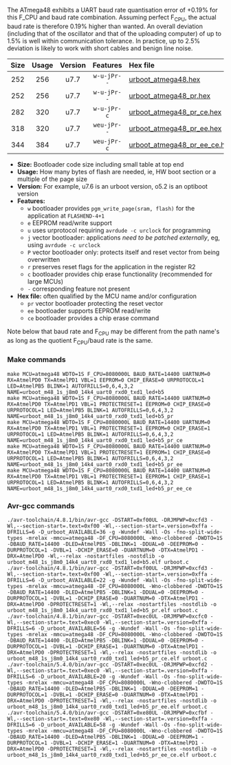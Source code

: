 The ATmega48 exhibits a UART baud rate quantisation error of +0.19% for this F_CPU and baud rate combination. Assuming perfect F<sub>CPU</sub>, the actual baud rate is therefore 0.19% higher than wanted. An overall deviation (including that of the oscillator and that of the uploading computer) of up to 1.5% is well within communication tolerance. In practice, up to 2.5% deviation is likely to work with short cables and benign line noise.

|Size|Usage|Version|Features|Hex file|
|:-:|:-:|:-:|:-:|:--|
|252|256|u7.7|`w-u-jPr--`|[urboot_atmega48.hex](https://raw.githubusercontent.com/stefanrueger/urboot.hex/main/cores/minicore/atmega48/watchdog_1_s/internal_oscillator/1010000_hz/1800_baud/uart0_rxd0_txd1/led+b5/urboot_atmega48.hex)|
|252|256|u7.7|`w-u-jPr--`|[urboot_atmega48_pr.hex](https://raw.githubusercontent.com/stefanrueger/urboot.hex/main/cores/minicore/atmega48/watchdog_1_s/internal_oscillator/1010000_hz/1800_baud/uart0_rxd0_txd1/led+b5/urboot_atmega48_pr.hex)|
|282|320|u7.7|`w-u-jPr-c`|[urboot_atmega48_pr_ce.hex](https://raw.githubusercontent.com/stefanrueger/urboot.hex/main/cores/minicore/atmega48/watchdog_1_s/internal_oscillator/1010000_hz/1800_baud/uart0_rxd0_txd1/led+b5/urboot_atmega48_pr_ce.hex)|
|318|320|u7.7|`weu-jPr--`|[urboot_atmega48_pr_ee.hex](https://raw.githubusercontent.com/stefanrueger/urboot.hex/main/cores/minicore/atmega48/watchdog_1_s/internal_oscillator/1010000_hz/1800_baud/uart0_rxd0_txd1/led+b5/urboot_atmega48_pr_ee.hex)|
|344|384|u7.7|`weu-jPr-c`|[urboot_atmega48_pr_ee_ce.hex](https://raw.githubusercontent.com/stefanrueger/urboot.hex/main/cores/minicore/atmega48/watchdog_1_s/internal_oscillator/1010000_hz/1800_baud/uart0_rxd0_txd1/led+b5/urboot_atmega48_pr_ee_ce.hex)|

- **Size:** Bootloader code size including small table at top end
- **Usage:** How many bytes of flash are needed, ie, HW boot section or a multiple of the page size
- **Version:** For example, u7.6 is an urboot version, o5.2 is an optiboot version
- **Features:**
  + `w` bootloader provides `pgm_write_page(sram, flash)` for the application at `FLASHEND-4+1`
  + `e` EEPROM read/write support
  + `u` uses urprotocol requiring `avrdude -c urclock` for programming
  + `j` vector bootloader: applications *need to be patched externally*, eg, using `avrdude -c urclock`
  + `P` vector bootloader only: protects itself and reset vector from being overwritten
  + `r` preserves reset flags for the application in the register R2
  + `c` bootloader provides chip erase functionality (recommended for large MCUs)
  + `-` corresponding feature not present
- **Hex file:** often qualified by the MCU name and/or configuration
  + `pr` vector bootloader protecting the reset vector
  + `ee` bootloader supports EEPROM read/write
  + `ce` bootloader provides a chip erase command


Note below that baud rate and F<sub>CPU</sub> may be different from the path name's as long as the quotient F<sub>CPU</sub>/baud rate is the same.

### Make commands
```
make MCU=atmega48 WDTO=1S F_CPU=8080000L BAUD_RATE=14400 UARTNUM=0 RX=AtmelPD0 TX=AtmelPD1 VBL=1 EEPROM=0 CHIP_ERASE=0 URPROTOCOL=1 LED=AtmelPB5 BLINK=1 AUTOFRILLS=0,6,4,3,2 NAME=urboot_m48_1s_j8m0_14k4_uart0_rxd0_txd1_led+b5
make MCU=atmega48 WDTO=1S F_CPU=8080000L BAUD_RATE=14400 UARTNUM=0 RX=AtmelPD0 TX=AtmelPD1 VBL=1 PROTECTRESET=1 EEPROM=0 CHIP_ERASE=0 URPROTOCOL=1 LED=AtmelPB5 BLINK=1 AUTOFRILLS=0,6,4,3,2 NAME=urboot_m48_1s_j8m0_14k4_uart0_rxd0_txd1_led+b5_pr
make MCU=atmega48 WDTO=1S F_CPU=8080000L BAUD_RATE=14400 UARTNUM=0 RX=AtmelPD0 TX=AtmelPD1 VBL=1 PROTECTRESET=1 EEPROM=0 CHIP_ERASE=1 URPROTOCOL=1 LED=AtmelPB5 BLINK=1 AUTOFRILLS=0,6,4,3,2 NAME=urboot_m48_1s_j8m0_14k4_uart0_rxd0_txd1_led+b5_pr_ce
make MCU=atmega48 WDTO=1S F_CPU=8080000L BAUD_RATE=14400 UARTNUM=0 RX=AtmelPD0 TX=AtmelPD1 VBL=1 PROTECTRESET=1 EEPROM=1 CHIP_ERASE=0 URPROTOCOL=1 LED=AtmelPB5 BLINK=1 AUTOFRILLS=0,6,4,3,2 NAME=urboot_m48_1s_j8m0_14k4_uart0_rxd0_txd1_led+b5_pr_ee
make MCU=atmega48 WDTO=1S F_CPU=8080000L BAUD_RATE=14400 UARTNUM=0 RX=AtmelPD0 TX=AtmelPD1 VBL=1 PROTECTRESET=1 EEPROM=1 CHIP_ERASE=1 URPROTOCOL=1 LED=AtmelPB5 BLINK=1 AUTOFRILLS=0,6,4,3,2 NAME=urboot_m48_1s_j8m0_14k4_uart0_rxd0_txd1_led+b5_pr_ee_ce
```

### Avr-gcc commands
```
./avr-toolchain/4.8.1/bin/avr-gcc -DSTART=0xf00UL -DRJMPWP=0xcfd3 -Wl,--section-start=.text=0xf00 -Wl,--section-start=.version=0xffa -DFRILLS=6 -D_urboot_AVAILABLE=36 -g -Wundef -Wall -Os -fno-split-wide-types -mrelax -mmcu=atmega48 -DF_CPU=8080000L -Wno-clobbered -DWDTO=1S -DBAUD_RATE=14400 -DLED=AtmelPB5 -DBLINK=1 -DDUAL=0 -DEEPROM=0 -DURPROTOCOL=1 -DVBL=1 -DCHIP_ERASE=0 -DUARTNUM=0 -DTX=AtmelPD1 -DRX=AtmelPD0 -Wl,--relax -nostartfiles -nostdlib -o urboot_m48_1s_j8m0_14k4_uart0_rxd0_txd1_led+b5.elf urboot.c
./avr-toolchain/4.8.1/bin/avr-gcc -DSTART=0xf00UL -DRJMPWP=0xcfd3 -Wl,--section-start=.text=0xf00 -Wl,--section-start=.version=0xffa -DFRILLS=6 -D_urboot_AVAILABLE=22 -g -Wundef -Wall -Os -fno-split-wide-types -mrelax -mmcu=atmega48 -DF_CPU=8080000L -Wno-clobbered -DWDTO=1S -DBAUD_RATE=14400 -DLED=AtmelPB5 -DBLINK=1 -DDUAL=0 -DEEPROM=0 -DURPROTOCOL=1 -DVBL=1 -DCHIP_ERASE=0 -DUARTNUM=0 -DTX=AtmelPD1 -DRX=AtmelPD0 -DPROTECTRESET=1 -Wl,--relax -nostartfiles -nostdlib -o urboot_m48_1s_j8m0_14k4_uart0_rxd0_txd1_led+b5_pr.elf urboot.c
./avr-toolchain/4.8.1/bin/avr-gcc -DSTART=0xec0UL -DRJMPWP=0xcfc0 -Wl,--section-start=.text=0xec0 -Wl,--section-start=.version=0xffa -DFRILLS=6 -D_urboot_AVAILABLE=56 -g -Wundef -Wall -Os -fno-split-wide-types -mrelax -mmcu=atmega48 -DF_CPU=8080000L -Wno-clobbered -DWDTO=1S -DBAUD_RATE=14400 -DLED=AtmelPB5 -DBLINK=1 -DDUAL=0 -DEEPROM=0 -DURPROTOCOL=1 -DVBL=1 -DCHIP_ERASE=1 -DUARTNUM=0 -DTX=AtmelPD1 -DRX=AtmelPD0 -DPROTECTRESET=1 -Wl,--relax -nostartfiles -nostdlib -o urboot_m48_1s_j8m0_14k4_uart0_rxd0_txd1_led+b5_pr_ce.elf urboot.c
./avr-toolchain/5.4.0/bin/avr-gcc -DSTART=0xec0UL -DRJMPWP=0xcfd2 -Wl,--section-start=.text=0xec0 -Wl,--section-start=.version=0xffa -DFRILLS=6 -D_urboot_AVAILABLE=20 -g -Wundef -Wall -Os -fno-split-wide-types -mrelax -mmcu=atmega48 -DF_CPU=8080000L -Wno-clobbered -DWDTO=1S -DBAUD_RATE=14400 -DLED=AtmelPB5 -DBLINK=1 -DDUAL=0 -DEEPROM=1 -DURPROTOCOL=1 -DVBL=1 -DCHIP_ERASE=0 -DUARTNUM=0 -DTX=AtmelPD1 -DRX=AtmelPD0 -DPROTECTRESET=1 -Wl,--relax -nostartfiles -nostdlib -o urboot_m48_1s_j8m0_14k4_uart0_rxd0_txd1_led+b5_pr_ee.elf urboot.c
./avr-toolchain/5.4.0/bin/avr-gcc -DSTART=0xe80UL -DRJMPWP=0xcfbf -Wl,--section-start=.text=0xe80 -Wl,--section-start=.version=0xffa -DFRILLS=6 -D_urboot_AVAILABLE=58 -g -Wundef -Wall -Os -fno-split-wide-types -mrelax -mmcu=atmega48 -DF_CPU=8080000L -Wno-clobbered -DWDTO=1S -DBAUD_RATE=14400 -DLED=AtmelPB5 -DBLINK=1 -DDUAL=0 -DEEPROM=1 -DURPROTOCOL=1 -DVBL=1 -DCHIP_ERASE=1 -DUARTNUM=0 -DTX=AtmelPD1 -DRX=AtmelPD0 -DPROTECTRESET=1 -Wl,--relax -nostartfiles -nostdlib -o urboot_m48_1s_j8m0_14k4_uart0_rxd0_txd1_led+b5_pr_ee_ce.elf urboot.c
```

